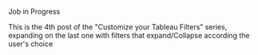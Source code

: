 Job in Progress


This is the 4th post of the "Customize your Tableau Filters" series, expanding on the last one with filters that expand/Collapse according the user's choice
